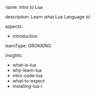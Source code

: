 name: Intro to Lua 

description: Learn what Lua Language is!

aspects:
  - introduction

learnType: GROKKING

insights:
  - what-is-lua
  - why-learn-lua
  - intro-code-lua
  - what-to-expect
  - installing-lua-i